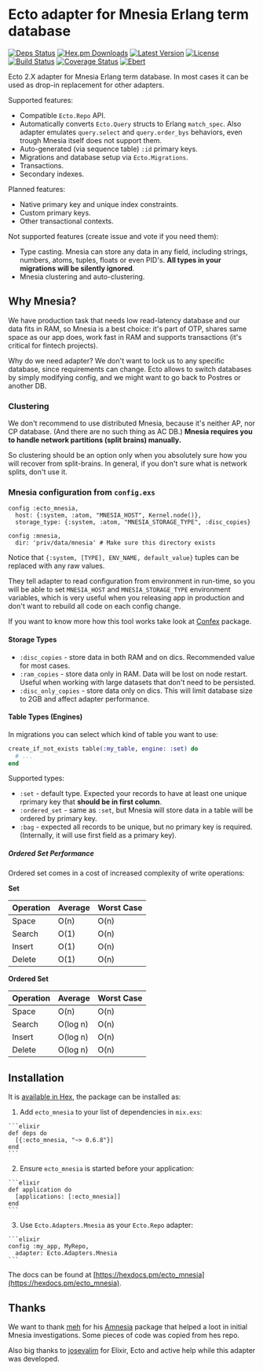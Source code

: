 # Ecto adapter for Mnesia Erlang term database

[![Deps Status](https://beta.hexfaktor.org/badge/all/github/Nebo15/ecto_mnesia.svg)](https://beta.hexfaktor.org/github/Nebo15/ecto_mnesia) [![Hex.pm Downloads](https://img.shields.io/hexpm/dw/ecto_mnesia.svg?maxAge=3600)](https://hex.pm/packages/ecto_mnesia) [![Latest Version](https://img.shields.io/hexpm/v/ecto_mnesia.svg?maxAge=3600)](https://hex.pm/packages/ecto_mnesia) [![License](https://img.shields.io/hexpm/l/ecto_mnesia.svg?maxAge=3600)](https://hex.pm/packages/ecto_mnesia) [![Build Status](https://travis-ci.org/Nebo15/ecto_mnesia.svg?branch=master)](https://travis-ci.org/Nebo15/ecto_mnesia) [![Coverage Status](https://coveralls.io/repos/github/Nebo15/ecto_mnesia/badge.svg?branch=master)](https://coveralls.io/github/Nebo15/ecto_mnesia?branch=master) [![Ebert](https://ebertapp.io/github/Nebo15/ecto_mnesia.svg)](https://ebertapp.io/github/Nebo15/ecto_mnesia)

Ecto 2.X adapter for Mnesia Erlang term database. In most cases it can be used as drop-in replacement for other adapters.

Supported features:

- Compatible `Ecto.Repo` API.
- Automatically converts `Ecto.Query` structs to Erlang `match_spec`. Also adapter emulates `query.select` and `query.order_bys` behaviors, even trough Mnesia itself does not support them.
- Auto-generated (via sequence table) `:id` primary keys.
- Migrations and database setup via `Ecto.Migrations`.
- Transactions.
- Secondary indexes.

Planned features:

- Native primary key and unique index constraints.
- Custom primary keys.
- Other transactional contexts.

Not supported features (create issue and vote if you need them):

- Type casting. Mnesia can store any data in any field, including strings, numbers, atoms, tuples, floats or even PID's. **All types in your migrations will be silently ignored**.
- Mnesia clustering and auto-clustering.

## Why Mnesia?

We have production task that needs low read-latency database and our data fits in RAM, so Mnesia is a best choice: it's part of OTP, shares same space as our app does, work fast in RAM and supports transactions (it's critical for fintech projects).

Why do we need adapter? We don't want to lock us to any specific database, since requirements can change. Ecto allows to switch databases by simply modifying config, and we might want to go back to Postres or another DB.

### Clustering

We don't recommend to use distributed Mnesia, because it's neither AP, nor CP database. (And there are no such thing as AC DB.) **Mnesia requires you to handle network partitions (split brains) manually.**

So clustering should be an option only when you absolutely sure how you will recover from split-brains. In general, if you don't sure what is network splits, don't use it.

### Mnesia configuration from `config.exs`

    config :ecto_mnesia,
      host: {:system, :atom, "MNESIA_HOST", Kernel.node()},
      storage_type: {:system, :atom, "MNESIA_STORAGE_TYPE", :disc_copies}

    config :mnesia,
      dir: 'priv/data/mnesia' # Make sure this directory exists

Notice that `{:system, [TYPE], ENV_NAME, default_value}` tuples can be replaced with any raw values.

They tell adapter to read configuration from environment in run-time, so you will be able to set `MNESIA_HOST` and `MNESIA_STORAGE_TYPE` environment variables, which is very useful when you releasing app in production and don't want to rebuild all code on each config change.

If you want to know more how this tool works take look at [Confex](https://github.com/Nebo15/confex) package.

#### Storage Types

  - `:disc_copies` - store data in both RAM and on dics. Recommended value for most cases.
  - `:ram_copies` - store data only in RAM. Data will be lost on node restart. Useful when working with large datasets that don't need to be persisted.
  - `:disc_only_copies` - store data only on dics. This will limit database size to 2GB and affect adapter performance.

#### Table Types (Engines)

  In migrations you can select which kind of table you want to use:

  ```elixir
  create_if_not_exists table(:my_table, engine: :set) do
    # ...
  end
  ```

  Supported types:

  - `:set` - default type. Expected your records to have at least one unique rprimary key that **should be in first column**.
  - `:ordered_set` - same as `:set`, but Mnesia will store data in a table will be ordered by primary key.
  - `:bag` - expected all records to be unique, but no primary key is required. (Internally, it will use first field as a primary key).

##### Ordered Set Performance

  Ordered set comes in a cost of increased complexity of write operations:

  **Set**

  Operation | Average | Worst Case
  ----------|---------|----------
  Space     | O(n)    | O(n)
  Search    | O(1)    | O(n)
  Insert    | O(1)    | O(n)
  Delete    | O(1)    | O(n)

  **Ordered Set**

  Operation | Average  | Worst Case
  ----------|----------|----------
  Space     | O(n)     | O(n)
  Search    | O(log n) | O(n)
  Insert    | O(log n) | O(n)
  Delete    | O(log n) | O(n)

## Installation

It is [available in Hex](https://hexdocs.pm/ecto_mnesia), the package can be installed as:

  1. Add `ecto_mnesia` to your list of dependencies in `mix.exs`:

    ```elixir
    def deps do
      [{:ecto_mnesia, "~> 0.6.8"}]
    end
    ```

  2. Ensure `ecto_mnesia` is started before your application:

    ```elixir
    def application do
      [applications: [:ecto_mnesia]]
    end
    ```

  3. Use `Ecto.Adapters.Mnesia` as your `Ecto.Repo` adapter:

    ```elixir
    config :my_app, MyRepo,
      adapter: Ecto.Adapters.Mnesia
    ```

The docs can be found at [https://hexdocs.pm/ecto_mnesia](https://hexdocs.pm/ecto_mnesia).

## Thanks

We want to thank [meh](https://github.com/meh) for his [Amnesia](https://github.com/meh/amnesia) package that helped a loot in initial Mnesia investigations. Some pieces of code was copied from hes repo.

Also big thanks to [josevalim](https://github.com/josevalim) for Elixir, Ecto and active help while this adapter was developed.
